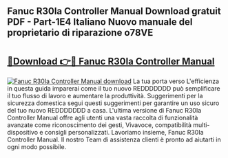 ## Fanuc R30Ia Controller Manual Download gratuit PDF - Part-1E4 Italiano Nuovo manuale del proprietario di riparazione o78VE

# <h2><a href="http://dfdd9p.blite.top/?on=Fanuc+R30Ia+Controller+Manual">🔗Download 👉🔴 Fanuc R30Ia Controller Manual</a></h2>

[![Fanuc R30Ia Controller Manual download](https://i.imgur.com/lujVjoI.png)](http://dfdd9p.blite.top/?on=Fanuc+R30Ia+Controller+Manual)
La tua porta verso L'efficienza in questa guida imparerai come il tuo nuovo REDDDDDDD può semplificare il tuo flusso di lavoro e aumentare la produttività. Suggerimenti per la sicurezza domestica segui questi suggerimenti per garantire un uso sicuro del tuo nuovo REDDDDDDD a casa. L'ultima versione di Fanuc R30Ia Controller Manual offre agli utenti una vasta raccolta di funzionalità avanzate come riconoscimento dei gesti, Vivavoce, compatibilità multi-dispositivo e consigli personalizzati. Lavoriamo insieme, Fanuc R30Ia Controller Manual. Il nostro Team di assistenza clienti è pronto ad aiutarti in ogni modo possibile.

